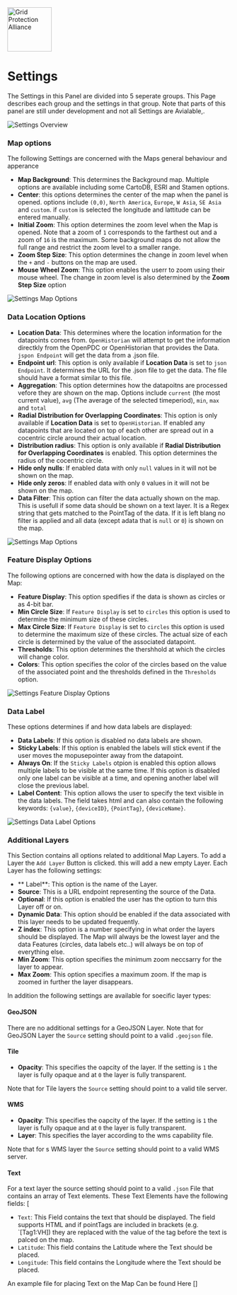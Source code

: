 ﻿<div style="height:100px;">
<img align="left"  style="height:100px" src="./img/GPA.png" alt="Grid Protection Alliance">
</div>

# Settings
The Settings in this Panel are divided into 5 seperate groups. This Page describes each group and the settings in that group. Note that parts of this panel are still under development and not all Settings are Avialable,.

![Settings Overview](./img/Settings.png)

### Map options
The following Settings are concerned with the Maps general behaviour and apperance
* **Map Background**: This determines the Background map. Multiple options are available including some CartoDB, ESRI and Stamen options.
* **Center**: this options determines the center of the map when the panel is opened. options include `(0,0)`, `North America`, `Europe`, `W Asia`, `SE Asia` and `custom`. if `custom` is selected the longitude and lattitude can be entered manually.
* **Initial Zoom**: This option determines the zoom level when the Map is opened. Note that a zoom of `1` corresponds to the farthest out and a zoom of `16` is the maximum. Some background maps do not allow the full range and restrict the zoom level to a smaller range.
* **Zoom Step Size**: This option determines the change in zoom level when the `+` and `-` buttons on the map are used.
* **Mouse Wheel Zoom**: This option enables the userr to zoom using their mouse wheel. The change in zoom level is also determined by the **Zoom Step Size** option

![Settings Map Options](./img/Settings_MapOptions.png)

### Data Location Options

* **Location Data**: This determines where the location information for the datapoints comes from. `OpenHistorian` will attempt to get the information directkly from the OpenPDC or OpenHistorian that provides the Data. `jspon Endpoint` will get the data from a .json file. 
* **Endpoint url**: This option is only available if **Location Data** is set to `json Endpoint`. It determines the URL for the .json file to get the data. The file should have a format similar to this file.
* **Aggregation**: This option determines how the datapoitns are processed vefore they are shown on the map. Options include `current` (the most current value), `avg` (The average of the selected timeperiod), `min`, `max` and `total`
* **Radial Distribution for Overlapping Coordinates**: This option is only available if **Location Data** is set to `OpenHistorian`. If enabled any datapoints that are located on top of each other are spread out in a cocentric circle around their actual location.
* **Distribution radius**: This option is only available if **Radial Distribution for Overlapping Coordinates** is enabled. This option determines the radius of the cocentric circle.
* **Hide only nulls**: If enabled data with only `null` values in it will not be shown on the map.
* **Hide only zeros**: If enabled data with only `0` values in it will not be shown on the map.
* **Data Filter**: This option can filter the data actually shown on the map. This is usefull if some data should be shown on a text layer. It is a Regex string that gets matched to the PointTag of the data. If it is left blang no filter is applied and all data (except adata that is `null` or `0`) is shown on the map.

![Settings Map Options](./img/Settings_DataLocation.png)

### Feature Display Options
The following options are concerned with how the data is displayed on the Map:
* **Feature Display**: This option spedifies if the data is shown as circles or as 4-bit bar.
* **Min Circle Size**: If `Feature Display` is set to `circles` this option is used to determine the minimum size of these circles.
* **Max Circle Size**: If `Feature Display` is set to `circles` this option is used to determine the maximum size of these circles. The actual size of each circle is determined by the value of the associated datapoint.
* **Thresholds**: This option determines the thershhold at which the circles will change color.
* **Colors**: This option specifies the color of the circles based on the value of the associated point and the thresholds defined in the `Thresholds` option.

![Settings Feature Display Options](./img/Settings_DisplayOptions.png)


### Data Label
These options determines if and how data labels are displayed:
* **Data Labels**: If this option is disabled no data labels are shown.
* **Sticky Labels**: If this option is enabled the labels will stick event if the user moves the mopusepointer away from the datapoint.
* **Always On**: If the `Sticky Labels` otpion is enabled this option allows multiple labels to be visible at the same time. If this option is disabled only one label can be visible at a time, and opening another label will close the previous label.
* **Label Content**: This option allows the user to specify the text visible in the data labels. The field takes html and can also contain the following keywords: `{value}`, `{deviceID}`, `{PointTag}`, `{deviceName}`.

![Settings Data Label Options](./img/Settings_LabelOptions.png)


### Additional Layers
This Section contains all options related to additional Map Layers. To add a Layer the `Add Layer` Button is clicked. this will add a new empty Layer. Each Layer has the following settings:
* ** Label**: This option is the name of the Layer.
* **Source**: This is a URL endpoint representing the source of the Data.
* **Optional**: If this option is enabled the user has the option to turn this Layer off or on.
* **Dynamic Data**: This option should be enabled if the data associated with this layer needs to be updated frequently.
* **Z index**: This option is a number specifying in what order the layers should be displayed. The Map will always be the lowest layer and the data Features (circles, data labels etc..) will always be on top of everything else.
* **Min Zoom**: This option specifies the minimum zoom neccsarry for the layer to appear.
* **Max Zoom**: This option specifies a maximum zoom. If the map is zoomed in further the layer disappears.

In addition the following settings are available for soecific layer types:

#### GeoJSON
There are no additional settings for a GeoJSON Layer. Note that for GeoJSON Layer the `Source` setting should point to a valid `.geojson` file.
#### Tile
* **Opacity**: This specifies the oapcity of the layer. If the setting is `1` the layer is fully opaque and at `0` the layer is fully transparent.

Note that for Tile layers the `Source` setting should point to a valid tile server.
#### WMS
* **Opacity**: This specifies the oapcity of the layer. If the setting is `1` the layer is fully opaque and at `0` the layer is fully transparent.
* **Layer**: This specifies the layer according to the wms capability file.

Note that for s WMS layer the `Source` setting should point to a valid WMS server.
#### Text
For a text layer the source setting should point to a valid `.json` File that contains an array of Text elements. These Text Elements have the following fields:
[
* `Text`: This Field contains the text that should be displayed. The field supports HTML and if pointTags are included in brackets (e.g. `[Tag1:VH]) they are replaced with the value of the tag before the text is palced on the map.
* `Latitude`: This field contains the Latitude where the Text should be placed.
* `Longitude`: This field contains the Longitude where the Text should be placed.

An example file for placing Text on the Map Can be found Here []

